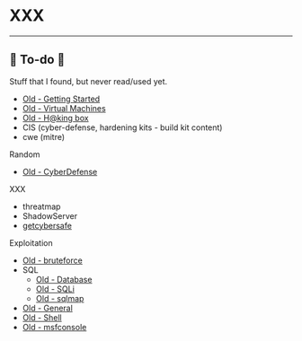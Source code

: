 # XXX

<hr class="sep-both">

## 👻 To-do 👻

Stuff that I found, but never read/used yet.

<div class="row row-cols-md-2"><div>

* [Old - Getting Started](/_kmp/_cybersecurity/cybersecurity/index.md)
* [Old - Virtual Machines](/_kmp/_cybersecurity/cybersecurity/vms.md)
* [Old - H@king box](/_kmp/_cybersecurity/cybersecurity/hacking_box.md)
* CIS (cyber-defense, hardening kits - build kit content)
* cwe (mitre)

Random

* [Old - CyberDefense](/_kmp/_cybersecurity/defense/general/index.md)

XXX

* threatmap
* ShadowServer
* [getcybersafe](https://www.getcybersafe.gc.ca/en)
</div><div>

Exploitation

* [Old - bruteforce](/_kmp/_cybersecurity/exploitation/services/bruteforce.md)
* SQL
  * [Old - Database](/_kmp/_cybersecurity/exploitation/database/index.md)
  * [Old - SQLi](/_kmp/_cybersecurity/exploitation/database/sqli/index.md)
  * [Old - sqlmap](/_kmp/_cybersecurity/exploitation/database/sqlmap/index.md)
* [Old - General](/_kmp/_cybersecurity/exploitation/general/index.md)
* [Old - Shell](/_kmp/_cybersecurity/exploitation/general/shell.md)
* [Old - msfconsole](/_kmp/_cybersecurity/exploitation/general/metasploit/msfconsole.md)
</div></div>